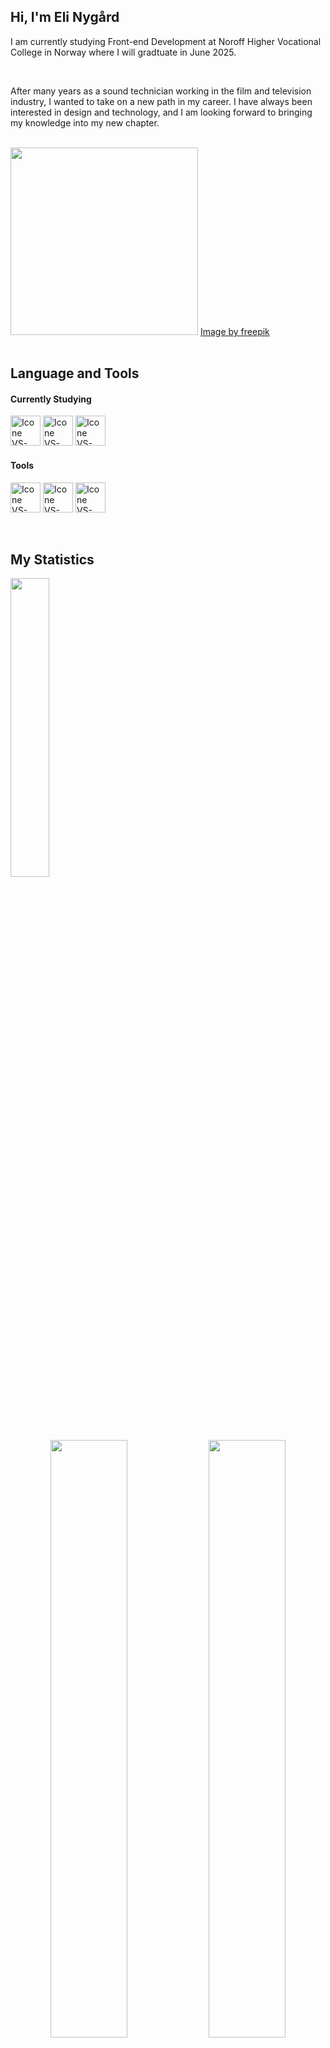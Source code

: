 <a name="readme-top"></a>
## Hi, I'm Eli Nygård

I am currently studying Front-end Development at Noroff Higher Vocational College in Norway where I will gradtuate in June 2025.

<br>

After many years as a sound technician working in the film and television industry, I wanted to take on a new path in my career. I have always been interested in design and technology, and I am looking forward to bringing my knowledge into my new chapter. 

<br>

<img height="300px" src="https://i.ibb.co/JBJX69z/2149155749.jpg"/>
<a href="https://www.freepik.com/free-photo/high-angle-interior-design-with-many-plants_20081989.htm#fromView=search&page=1&position=17&uuid=42c39d9f-4ad5-4cb0-8827-fbd2424797de">Image by freepik</a>

<br>
<br>

## Language and Tools
#### Currently Studying
[<img title="HTML" height="48px" width="48px" alt="Icone VS-Code" src="https://skillicons.dev/icons?i=html"/>](https://developer.mozilla.org/en-US/docs/Web/HTML)
[<img title="CSS" height="48px" width="48px" alt="Icone VS-Code" src="https://skillicons.dev/icons?i=css"/>](https://developer.mozilla.org/en-US/docs/Web/CSS)
[<img title="JavaScript" height="48px" width="48px" alt="Icone VS-Code" src="https://skillicons.dev/icons?i=js"/>](https://developer.mozilla.org/en-US/docs/Web/JavaScript)

#### Tools
  [<img title="Figma" height="48px" width="48px" alt="Icone VS-Code" src="https://skillicons.dev/icons?i=figma"/>](https://www.figma.com/)
  [<img title="VS Code" height="48px" width="48px" alt="Icone VS-Code" src="https://skillicons.dev/icons?i=vscode"/>](https://code.visualstudio.com/)
  [<img title="GitHub" height="48px" width="48px" alt="Icone VS-Code" src="https://skillicons.dev/icons?i=github"/>](https://github.com/)

<br>

## My Statistics

<p align="left">
  <img width="35%" src="https://github-readme-stats.vercel.app/api/top-langs/?username=EliNygard&layout=compact&theme=vue&hide_border=true" />
</p>
<p align="center">
  <img width="49.5%" src="https://github-readme-stats.vercel.app/api?username=EliNygard&show_icons=true&theme=vue&hide_border=true" />
  <img width="49.5%" src="https://github-readme-streak-stats.herokuapp.com/?user=EliNygard&theme=vue&hide_border=true" />
  
</p>
  
<br>

## Academic Background
2023 - present: Front-end Development | 2 years | Noroff Higher Vocational College

2009 - 2014: Film and Video Production | Master's Degree | Norwegian University of Science and Technology - NTNU

<br>

## Contact
Feel free to contact me

Email: eli.nygard@gmail.com

[My Linkedin Page](https://www.linkedin.com/in/eli-nyg%C3%A5rd/)

<p align="right"><a href="#readme-top">⬆️ Back to Top</a></p>


### Credits
#### Inspiration and code snippets from:
[abhigyantrips](https://github.com/abhigyantrips)

[jacquelineatae](https://github.com/durgeshsamariya/awesome-github-profile-readme-templates/blob/master/jacquelineatae.md)


<!--
**EliNygard/EliNygard** is a ✨ _special_ ✨ repository because its `README.md` (this file) appears on your GitHub profile.

<img src="https://raw.githubusercontent.com/MicaelliMedeiros/micaellimedeiros/master/image/computer-illustration.png" min-width="400px" max-width="400px" width="400px" align="right" alt="Computador iuriCode">

Language and Tools: 
Main Stack: html, css, js
Currently studying: html, css, js
Tools: figma, vs code, git


Academic background: 
Noroff
NTNU

Contact
Logo to linkedin, email


Here are some ideas to get you started:

- 🔭 I’m currently working on ...
- 🌱 I’m currently learning ...
- 👯 I’m looking to collaborate on ...
- 🤔 I’m looking for help with ...
- 💬 Ask me about ...
- 📫 How to reach me: ...
- 😄 Pronouns: ...
- ⚡ Fun fact: ...
-->
